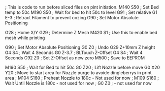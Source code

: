 ; This is code to run before sliced files on pint initiation.
M140 S50 ; Set Bed temp to 50c
M190 S50 ; Wait for bed to hit 50c to level
G91 ; Set relative
G1 E-3 ; Retract Filament to prevent oozing
G90 ; Set Motor Absolute Positioning

G28 ; Home X/Y
G29 ; Determine Z Mesh
M420 S1 ; Use this to enable bed mesh while printing

G90 ; Set Motor Absolute Positioning
G0 Z0 ; Undo G29 Z+10mm Z height
G4 S4 ; Wait 4 Seconds
G0 Z-3.7 ; BLTouch Z-Offset
G4 S4 ; Wait 4 Seconds
G92 Z0 ; Set Z-Offset as new zero
M500 ; Save to EEPROM

M190 S50 ; Wait for Bed to hit 50c
G0 Z20 ; Lift Nozzle before move
G0 X20 Y20 ; Move to start area for Nozzle purge to avoide dingleberrys in print area
; M104 S160 ; Preheat Nozzle to 180c - Not used for now
; M109 S160 ; Wait Until Nozzle is 180c - not used for now
; G0 Z0 ; - not used for now
